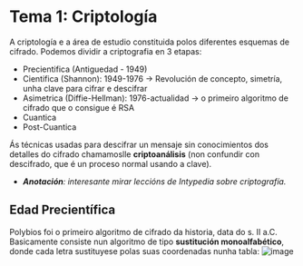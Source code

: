 # Tema 1: Criptología

A criptología e a área de estudio constituida polos diferentes esquemas de cifrado. Podemos dividir a criptografia en 3 etapas:

- Precientifica (Antiguedad - 1949)
- Cientifica (Shannon): 1949-1976 -> Revolución de concepto, simetría, unha clave para cifrar e descifrar
- Asimetrica (Diffie-Hellman): 1976-actualidad -> o primeiro algoritmo de cifrado que o consigue é RSA
- Cuantica
- Post-Cuantica

Ás técnicas usadas para descifrar un mensaje sin conocimientos dos detalles do cifrado chamamoslle **criptoanálisis** (non confundir con descifrado, que é un proceso normal usando a clave).

- ***Anotación**: interesante mirar leccións de Intypedia sobre criptografía.*

## Edad Precientífica

Polybios foi o primeiro algoritmo de cifrado da historia, data do s. II a.C.
Basicamente consiste nun algoritmo de tipo **sustitución monoalfabético**, donde cada letra sustituyese polas suas coordenadas nunha tabla:
![image](https://github.com/user-attachments/assets/1f6d43ec-dcf9-44c6-a2fb-3bf09cbc9ce6)
